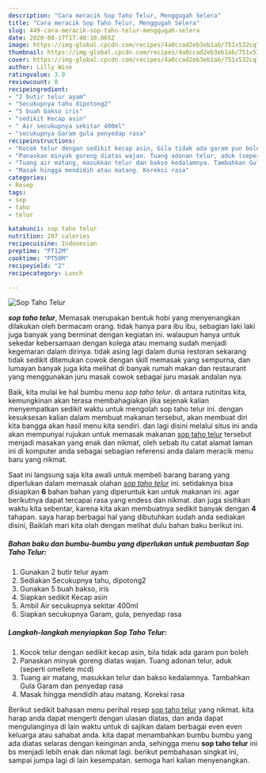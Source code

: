 ```yaml
---
description: "Cara meracik Sop Taho Telur, Menggugah Selera"
title: "Cara meracik Sop Taho Telur, Menggugah Selera"
slug: 449-cara-meracik-sop-taho-telur-menggugah-selera
date: 2020-08-17T17:40:10.065Z
image: https://img-global.cpcdn.com/recipes/4a0ccad2eb3eb1ab/751x532cq70/sop-taho-telur-foto-resep-utama.jpg
thumbnail: https://img-global.cpcdn.com/recipes/4a0ccad2eb3eb1ab/751x532cq70/sop-taho-telur-foto-resep-utama.jpg
cover: https://img-global.cpcdn.com/recipes/4a0ccad2eb3eb1ab/751x532cq70/sop-taho-telur-foto-resep-utama.jpg
author: Lilly Wise
ratingvalue: 3.9
reviewcount: 8
recipeingredient:
- "2 butir telur ayam"
- "Secukupnya tahu dipotong2"
- "5 buah bakso iris"
- "sedikit Kecap asin"
- " Air secukupnya sekitar 400ml"
- "secukupnya Garam gula penyedap rasa"
recipeinstructions:
- "Kocok telur dengan sedikit kecap asin, bila tidak ada garam pun boleh"
- "Panaskan minyak goreng diatas wajan. Tuang adonan telur, aduk (seperti omellete mcd)"
- "Tuang air matang, masukkan telur dan bakso kedalamnya. Tambahkan Gula Garam dan penyedap rasa"
- "Masak hingga mendidih atau matang. Koreksi rasa"
categories:
- Resep
tags:
- sop
- taho
- telur

katakunci: sop taho telur 
nutrition: 207 calories
recipecuisine: Indonesian
preptime: "PT12M"
cooktime: "PT50M"
recipeyield: "2"
recipecategory: Lunch

---
```



![Sop Taho Telur](https://img-global.cpcdn.com/recipes/4a0ccad2eb3eb1ab/751x532cq70/sop-taho-telur-foto-resep-utama.jpg)

<b><i>sop taho telur</i></b>, Memasak merupakan bentuk hobi yang menyenangkan dilakukan oleh bermacam orang. tidak hanya para ibu ibu, sebagian laki laki juga banyak yang berminat dengan kegiatan ini. walaupun hanya untuk sekedar kebersamaan dengan kolega atau memang sudah menjadi kegemaran dalam dirinya. tidak asing lagi dalam dunia restoran sekarang tidak sedikit ditemukan cowok dengan skill memasak yang sempurna, dan lumayan banyak juga kita melihat di banyak rumah makan dan restaurant yang menggunakan juru masak cowok sebagai juru masak andalan nya.

Baik, kita mulai ke hal bumbu menu <i>sop taho telur</i>. di antara rutinitas kita, kemungkinan akan terasa membahagiakan jika sejenak kalian menyempatkan sedikit waktu untuk mengolah sop taho telur ini. dengan kesuksesan kalian dalam membuat makanan tersebut, akan membuat diri kita bangga akan hasil menu kita sendiri. dan lagi disini melalui situs ini anda akan mempunyai rujukan untuk memasak makanan <u>sop taho telur</u> tersebut menjadi masakan yang enak dan nikmat, oleh sebab itu catat alamat laman ini di komputer anda sebagai sebagian referensi anda dalam meracik menu baru yang nikmat.




Saat ini langsung saja kita awali untuk membeli barang barang yang diperlukan dalam memasak olahan <u><i>sop taho telur</i></u> ini. setidaknya bisa disiapkan <b>6</b> bahan bahan yang diperuntuk kan untuk makanan ini. agar berikutnya dapat tercapai rasa yang endess dan nikmat. dan juga sisihkan waktu kita sebentar, karena kita akan membuatnya sedikit banyak dengan <b>4</b> tahapan. saya harap berbagai hal yang dibutuhkan sudah anda sediakan disini, Baiklah mari kita olah dengan melihat dulu bahan baku berikut ini.

<!--inarticleads1-->

##### Bahan baku dan bumbu-bumbu yang diperlukan untuk pembuatan Sop Taho Telur:

1. Gunakan 2 butir telur ayam
1. Sediakan Secukupnya tahu, dipotong2
1. Gunakan 5 buah bakso, iris
1. Siapkan sedikit Kecap asin
1. Ambil  Air secukupnya sekitar 400ml
1. Siapkan secukupnya Garam, gula, penyedap rasa




<!--inarticleads2-->

##### Langkah-langkah menyiapkan Sop Taho Telur:

1. Kocok telur dengan sedikit kecap asin, bila tidak ada garam pun boleh
1. Panaskan minyak goreng diatas wajan. Tuang adonan telur, aduk (seperti omellete mcd)
1. Tuang air matang, masukkan telur dan bakso kedalamnya. Tambahkan Gula Garam dan penyedap rasa
1. Masak hingga mendidih atau matang. Koreksi rasa




Berikut sedikit bahasan menu perihal resep <u>sop taho telur</u> yang nikmat. kita harap anda dapat mengerti dengan ulasan diatas, dan anda dapat mengulanginya di lain waktu untuk di sajikan dalam berbagai even even keluarga atau sahabat anda. kita dapat menambahkan bumbu bumbu yang ada diatas selaras dengan keinginan anda, sehingga menu <b>sop taho telur</b> ini bs menjadi lebih enak dan nikmat lagi. berikut pembahasan singkat ini, sampai jumpa lagi di lain kesempatan. semoga hari kalian menyenangkan.
